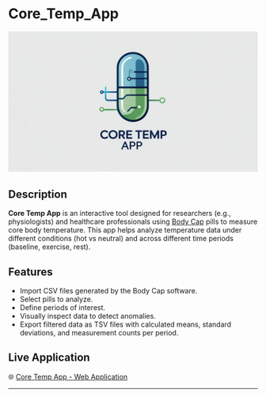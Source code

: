 # Core_Temp_App

![Core Temp App Logo](www/pill.png)

## Description

**Core Temp App** is an interactive tool designed for researchers (e.g., physiologists) and healthcare professionals using [Body Cap](https://www.bodycap-medical.com/e-celsius-performance-body-temperature-monitoring-telemetric-pill/) pills to measure core body temperature. This app helps analyze temperature data under different conditions (hot vs neutral) and across different time periods (baseline, exercise, rest).

## Features

- Import CSV files generated by the Body Cap software.
- Select pills to analyze.
- Define periods of interest.
- Visually inspect data to detect anomalies.
- Export filtered data as TSV files with calculated means, standard deviations, and measurement counts per period.

## Live Application

🌐 [Core Temp App - Web Application](https://luc-souilla.shinyapps.io/Body_Temp_App/)

---

